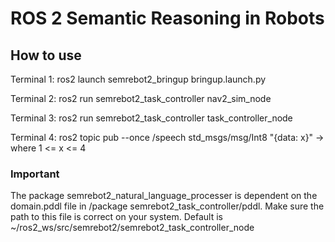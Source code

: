 # ROS 2 Semantic Reasoning in Robots

## How to use

Terminal 1: ros2 launch semrebot2_bringup bringup.launch.py

Terminal 2: ros2 run semrebot2_task_controller nav2_sim_node

Terminal 3: ros2 run semrebot2_task_controller task_controller_node

Terminal 4: ros2 topic pub --once /speech std_msgs/msg/Int8 "{data: x}" -> where 1 <= x <= 4

### Important

The package semrebot2_natural_language_processer is dependent on the domain.pddl file in /package semrebot2_task_controller/pddl. Make sure the path to this file is correct on your system. Default is ~/ros2_ws/src/semrebot2/semrebot2_task_controller_node
